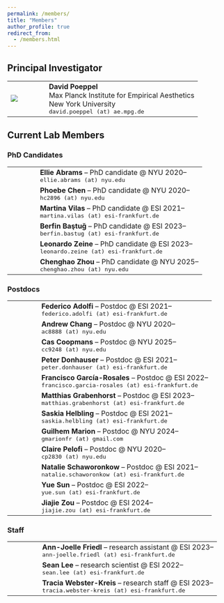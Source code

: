 ```yaml
---
permalink: /members/
title: "Members"
author_profile: true
redirect_from: 
  - /members.html
---
```



## Principal Investigator


<table>

<tr>
<td style="width:20%">
<img src="{{ base_path }}/images/p_david.jpg">
</td>
<td> <b>David Poeppel</b> <br>
Max Planck Institute for Empirical Aesthetics<br>
New York University<br>
<tt>david.poeppel (at) ae.mpg.de</tt><br>
<a href="https://scholar.google.com/citations?user=9EyT1mYAAAAJ"><i class="ai ai-google-scholar ai-2x icon-pad-right"></i></a>

</td>
</tr>
</table>


## Current Lab Members

### PhD Candidates
<table>

<tr>
  <td style='width:15%'>
  <!-- <img> -->
  </td>
  <td> <b>Ellie Abrams</b> – PhD candidate @ NYU 2020– <br>
  <tt>ellie.abrams (at) nyu.edu</tt><br>
  <a href='https://scholar.google.com/citations?user=581Iq4cAAAAJ'><i class='ai ai-google-scholar ai-2x'></i></a>
    </td>
</tr>
<tr>
  <td style='width:15%'>
  <!-- <img> -->
  </td>
  <td> <b>Phoebe Chen</b> – PhD candidate @ NYU 2020– <br>
  <tt>hc2896 (at) nyu.edu</tt><br>
  <a href='https://scholar.google.com/citations?user=YItDCZQAAAAJ'><i class='ai ai-google-scholar ai-2x'></i></a>
  <a href='https://phoebechen.info'><i class='fa fa-house fa-xl' style='vertical-align: 0.15em !important;'></i></a>
    </td>
</tr>
<tr>
  <td style='width:15%'>
  <!-- <img> -->
  </td>
  <td> <b>Martina Vilas</b> – PhD candidate @ ESI 2021– <br>
  <tt>martina.vilas (at) esi-frankfurt.de</tt><br>
  <a href='https://scholar.google.com/citations?user=X_n9NsAAAAAJ'><i class='ai ai-google-scholar ai-2x'></i></a>
  <a href='https://martinagvilas.github.io/'><i class='fa fa-house fa-xl' style='vertical-align: 0.15em !important;'></i></a>
    </td>
</tr>
<tr>
  <td style='width:15%'>
  <!-- <img> -->
  </td>
  <td> <b>Berfin Baştuğ</b> – PhD candidate @ ESI 2023– <br>
  <tt>berfin.bastug (at) esi-frankfurt.de</tt><br>
  <a href='https://scholar.google.com/citations?user=KPsr5qgAAAAJ'><i class='ai ai-google-scholar ai-2x'></i></a>
    </td>
</tr>
<tr>
  <td style='width:15%'>
  <!-- <img> -->
  </td>
  <td> <b>Leonardo Zeine</b> – PhD candidate @ ESI 2023– <br>
  <tt>leonardo.zeine (at) esi-frankfurt.de</tt><br>
  <a href='https://scholar.google.com/citations?user=WOD5SBMAAAAJ'><i class='ai ai-google-scholar ai-2x'></i></a>
    </td>
</tr>
<tr>
  <td style='width:15%'>
  <!-- <img> -->
  </td>
  <td> <b>Chenghao Zhou</b> – PhD candidate @ NYU 2025– <br>
  <tt>chenghao.zhou (at) nyu.edu</tt><br>
  <a href='https://scholar.google.com/citations?user=RTCfEgwAAAAJ'><i class='ai ai-google-scholar ai-2x'></i></a>
    </td>
</tr>

</table>

### Postdocs

<table>

<tr>
  <td style='width:15%'>
  <!-- <img> -->
  </td>
  <td> <b>Federico Adolfi</b> – Postdoc @ ESI 2021– <br>
  <tt>federico.adolfi (at) esi-frankfurt.de</tt><br>
  <a href='https://scholar.google.com/citations?user=_h1uymsAAAAJ'><i class='ai ai-google-scholar ai-2x'></i></a>
  <a href='https://fedeadolfi.github.io/'><i class='fa fa-house fa-xl' style='vertical-align: 0.15em !important;'></i></a>
    </td>
</tr>
<tr>
  <td style='width:15%'>
  <!-- <img> -->
  </td>
  <td> <b>Andrew Chang</b> – Postdoc @ NYU 2020– <br>
  <tt>ac8888 (at) nyu.edu</tt><br>
  <a href='https://scholar.google.com/citations?user=bNmLiosAAAAJ'><i class='ai ai-google-scholar ai-2x'></i></a>
  <a href='https://andrewchangphd.wordpress.com/'><i class='fa fa-house fa-xl' style='vertical-align: 0.15em !important;'></i></a>
    </td>
</tr>
<tr>
  <td style='width:15%'>
  <!-- <img> -->
  </td>
  <td> <b>Cas Coopmans</b> – Postdoc @ NYU 2025– <br>
  <tt>cc9248 (at) nyu.edu</tt><br>
  <a href='https://scholar.google.com/citations?user=sgktnzcAAAAJ'><i class='ai ai-google-scholar ai-2x'></i></a>
    </td>
</tr>
<tr>
  <td style='width:15%'>
  <!-- <img> -->
  </td>
  <td> <b>Peter Donhauser</b> – Postdoc @ ESI 2021– <br>
  <tt>peter.donhauser (at) esi-frankfurt.de</tt><br>
  <a href='https://scholar.google.com/citations?user=276f1C0AAAAJ'><i class='ai ai-google-scholar ai-2x'></i></a>
  <a href='https://pwdonh.github.io/'><i class='fa fa-house fa-xl' style='vertical-align: 0.15em !important;'></i></a>
    </td>
</tr>
<tr>
  <td style='width:15%'>
  <!-- <img> -->
  </td>
  <td> <b>Francisco García-Rosales</b> – Postdoc @ ESI 2022– <br>
  <tt>francisco.garcia-rosales (at) esi-frankfurt.de</tt><br>
  <a href='https://scholar.google.com/citations?user=g5HtCrkAAAAJ'><i class='ai ai-google-scholar ai-2x'></i></a>
    </td>
</tr>
<tr>
  <td style='width:15%'>
  <!-- <img> -->
  </td>
  <td> <b>Matthias Grabenhorst</b> – Postdoc @ ESI 2023– <br>
  <tt>matthias.grabenhorst (at) esi-frankfurt.de</tt><br>
  <a href='https://scholar.google.com/citations?user=ByThBuwAAAAJ'><i class='ai ai-google-scholar ai-2x'></i></a>
    </td>
</tr>
<tr>
  <td style='width:15%'>
  <!-- <img> -->
  </td>
  <td> <b>Saskia Helbling</b> – Postdoc @ ESI 2021– <br>
  <tt>saskia.helbling (at) esi-frankfurt.de</tt><br>
  <a href='https://scholar.google.com/citations?user=aPr843gAAAAJ'><i class='ai ai-google-scholar ai-2x'></i></a>
    </td>
</tr>
<tr>
  <td style='width:15%'>
  <!-- <img> -->
  </td>
  <td> <b>Guilhem Marion</b> – Postdoc @ NYU 2024– <br>
  <tt>gmarionfr (at) gmail.com</tt><br>
  <a href='https://scholar.google.com/citations?user=9LlyHYMAAAAJ'><i class='ai ai-google-scholar ai-2x'></i></a>
  <a href='https://guimarion.github.io'><i class='fa fa-house fa-xl' style='vertical-align: 0.15em !important;'></i></a>
    </td>
</tr>
<tr>
  <td style='width:15%'>
  <!-- <img> -->
  </td>
  <td> <b>Claire Pelofi</b> – Postdoc @ NYU 2020– <br>
  <tt>cp2830 (at) nyu.edu</tt><br>
  <a href='https://scholar.google.com/citations?user=AN_eilsAAAAJ'><i class='ai ai-google-scholar ai-2x'></i></a>
    </td>
</tr>
<tr>
  <td style='width:15%'>
  <!-- <img> -->
  </td>
  <td> <b>Natalie Schaworonkow</b> – Postdoc @ ESI 2021– <br>
  <tt>natalie.schaworonkow (at) esi-frankfurt.de</tt><br>
  <a href='https://scholar.google.com/citations?user=Iia9aKcAAAAJ'><i class='ai ai-google-scholar ai-2x'></i></a>
  <a href='https://nschawor.github.io'><i class='fa fa-house fa-xl' style='vertical-align: 0.15em !important;'></i></a>
    </td>
</tr>
<tr>
  <td style='width:15%'>
  <!-- <img> -->
  </td>
  <td> <b>Yue Sun</b> – Postdoc @ ESI 2022– <br>
  <tt>yue.sun (at) esi-frankfurt.de</tt><br>
  <a href='https://scholar.google.com/citations?user=PT-drqcAAAAJ'><i class='ai ai-google-scholar ai-2x'></i></a>
    </td>
</tr>
<tr>
  <td style='width:15%'>
  <!-- <img> -->
  </td>
  <td> <b>Jiajie Zou</b> – Postdoc @ ESI 2024– <br>
  <tt>jiajie.zou (at) esi-frankfurt.de</tt><br>
  <a href='https://scholar.google.com/citations?user=eh2HZJ4AAAAJ'><i class='ai ai-google-scholar ai-2x'></i></a>
    </td>
</tr>


</table>

### Staff

<table>

<tr>
  <td style='width:15%'>
  <!-- <img> -->
  </td>
  <td> <b>Ann-Joelle Friedl</b> – research assistant @ ESI 2023– <br>
  <tt>ann-joelle.friedl (at) esi-frankfurt.de</tt><br>
    </td>
</tr>
<tr>
  <td style='width:15%'>
  <!-- <img> -->
  </td>
  <td> <b>Sean Lee</b> – research scientist @ ESI 2022– <br>
  <tt>sean.lee (at) esi-frankfurt.de</tt><br>
    </td>
</tr>
<tr>
  <td style='width:15%'>
  <!-- <img> -->
  </td>
  <td> <b>Tracia Webster-Kreis</b> – research staff @ ESI 2023– <br>
  <tt>tracia.webster-kreis (at) esi-frankfurt.de</tt><br>
    </td>
</tr>

</table>
